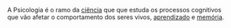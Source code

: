 A Psicologia é o ramo da [ciência](Ciência.md)  que que estuda os processos cognitivos que vão afetar o comportamento dos seres vivos, [aprendizado](maps/Aprendizado.md) e [memória](Memória.md). 